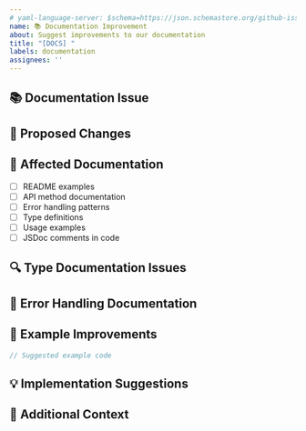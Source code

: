 ```yaml
---
# yaml-language-server: $schema=https://json.schemastore.org/github-issue-template.json
name: 📚 Documentation Improvement
about: Suggest improvements to our documentation
title: "[DOCS] "
labels: documentation
assignees: ''
---
```


## 📚 Documentation Issue

<!-- Describe what's missing, unclear, or incorrect in the current documentation -->

## 📝 Proposed Changes

<!-- Describe the improvements you'd like to see -->

## 📄 Affected Documentation

<!-- List the specific documentation areas that need improvement -->

- [ ] README examples
- [ ] API method documentation
- [ ] Error handling patterns
- [ ] Type definitions
- [ ] Usage examples
- [ ] JSDoc comments in code

## 🔍 Type Documentation Issues

<!-- If related to type documentation, please describe the issues -->

## 🧩 Error Handling Documentation

<!-- If related to error handling documentation, please describe what needs clarification -->

## 📘 Example Improvements

<!-- If you'd like to suggest improved examples, please sketch them here -->

```typescript
// Suggested example code
```

## 💡 Implementation Suggestions

<!-- If you have specific suggestions for wording or structure, please share them here -->

## 🔄 Additional Context

<!-- Add any other context about the documentation issue here --> 